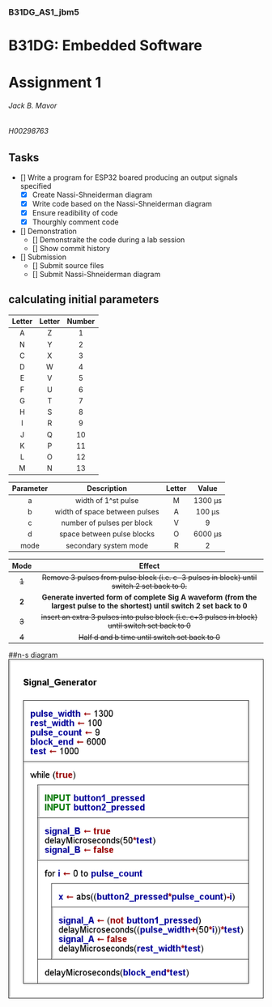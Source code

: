 ### B31DG_AS1_jbm5
# B31DG: Embedded Software
# Assignment 1
###### Jack B. Mavor
###### H00298763

## Tasks
- [] Write a program for ESP32 boared producing an output signals specified
    - [x] Create Nassi-Shneiderman diagram
    - [x] Write code based on the Nassi-Shneiderman diagram
    - [x] Ensure readibility of code
    - [x] Thourghly comment code
- [] Demonstration
    - [] Demonstraite the code during a lab session
    - [] Show commit history
- [] Submission
    - [] Submit source files
    - [] Submit Nassi-Shneiderman diagram

## calculating initial parameters
|Letter|Letter|Number|
|:---:|:---:|:---:|
|A|Z|1|
|N|Y|2|
|C|X|3|
|D|W|4|
|E|V|5|
|F|U|6|
|G|T|7|
|H|S|8|
|I|R|9|
|J|Q|10|
|K|P|11|
|L|O|12|
|M|N|13|

|Parameter|Description|Letter|Value|
|:---:|:---:|:---:|:---:|
|a|width of 1^st pulse|M|1300 μs|
|b|width of space between pulses|A|100 μs|
|c|number of pulses per block|V|9|
|d|space between pulse blocks|O|6000 μs|
|mode|secondary system mode|R|2|

|Mode|Effect|
|:---:|:---:|
|~~1~~|~~Remove 3 pulses from pulse block (i.e. c-3 pulses in block) until switch 2 set back to 0.~~|
|**2**|**Generate inverted form of complete Sig A waveform (from the largest pulse to the shortest) until switch 2 set back to 0**|
|~~3~~|~~insert an extra 3 pulses into pulse block (i.e. c+3 pulses in block) until switch set back to 0~~|
|~~4~~|~~Half d and b time until switch set back to 0~~|


##n-s diagram
![n-s diagram](Signal_Generator.png)

